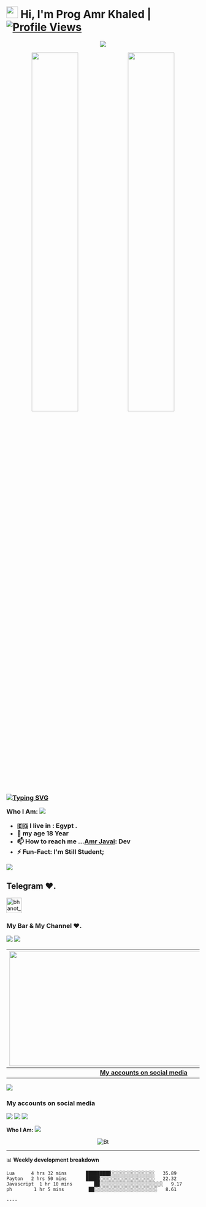 # <img src="https://raw.githubusercontent.com/MartinHeinz/MartinHeinz/master/wave.gif" width="30px"> Hi, I'm Prog Amr Khaled | [![Profile Views](https://camo.githubusercontent.com/15ee529d007bdb06bf9870926828f407f81ce2f838878338c30962600f89f6f8/68747470733a2f2f677076632e6172747572696f2e6465762f6e696e6a6131313230)](https://github.com/JAI6H)

<p align="center">
  <a href="https://t.me/JAI6H"><img src="https://github-readme-stats.vercel.app/api?username=mrismanaziz&hide=issues&show_icons=true&hide_border=true&title_color=000"></a>
    </p>
<p align="center">
    <img
        width="49%"
        src="https://github-readme-stats.vercel.app/api?username=jankarikiduniya&count_private=true&include_all_commits=true&show_icons=true&theme=tokyonight&custom_title=GitHub+Stats"
    />
    <img
        width="49%"
        src="https://github-readme-streak-stats.herokuapp.com?user=jankarikiduniya&theme=tokyonight"
    />
</p>

<h3>

<!-- Your title -->


[![Typing SVG](https://readme-typing-svg.herokuapp.com?color=000000&lines=-%3E+Bots+Developer;-%3E+Web+Developer;-%3E+Graphic+Designer;-%3EYoutuber;-%3E+Music+Lover;-%3E+Programmer)](https://git.io/typing-svg)

<!-- Your badges
You can use the website to generate badges: https://shields.io/
-->

**Who I Am:**
  <img src="https://user-images.githubusercontent.com/73097560/115834477-dbab4500-a447-11eb-908a-139a6edaec5c.gif">
- 🇪🇬 I live in : Egypt .
- 🌱 my age 18 Year
- 📫 How to reach me ...[Amr Javai](https://t.me/UU_AK0): Dev
- ⚡️ Fun-Fact: I'm Still Student;

<img src="https://user-images.githubusercontent.com/73097560/115834477-dbab4500-a447-11eb-908a-139a6edaec5c.gif">

## Telegram ❤️.
<a href="https://t.me/GI18H" target="blank"><img align="center" src="https://upload-icon.s3.us-east-2.amazonaws.com/uploads/icons/png/1766858341556105723-512.png" alt="bhanot_kushal" height="40" width="40" /></a> &nbsp;&nbsp;
### My Bar & My Channel ❤️.
<a href="https://t.me/AKJA0"><img src="https://img.shields.io/badge/Join-Group%20Support-blue.svg?style=for-the-badge&logo=Telegram"></a> <a href="https://t.me/jankarikiduniya"><img src="https://img.shields.io/badge/Join-Updates%20Channel-blue.svg?style=for-the-badge&logo=Telegram"></a>
<!-- Your support, if you have it 
I created these images, feel free to use them.
-->

<!-- Your badges
You can use the website to generate badges: https://shields.io/
-->
| <a href="https://t.me/JAI6H"><img src="https://telegra.ph/file/0a6ff0e2eee521bba6741.jpg" width="700px" height="300px" /></a> |
|:---------------------------------------------------------------------------------------------------------------------------------------: |
|       **[My accounts on social media](https://t.me/JAI6H)**                                                                                |
<img src="https://user-images.githubusercontent.com/73097560/115834477-dbab4500-a447-11eb-908a-139a6edaec5c.gif">

### My accounts on social media
<p>
    <a href="https://www.facebook.com/profile.php?id=100040596392876" target="blank"><img src="https://img.icons8.com/nolan/55/facebook-new.png" /></a>
    <a href="https://t.me/uu_ak0" target="blank"><img src="https://img.icons8.com/nolan/55/telegram-app.png" /></a>
    <a href="https://instagram.com/amr_java" target="blank"><img src="https://img.icons8.com/nolan/55/instagram-new.png" /></a>
</p>

<!-- Talking about you -->
**Who I Am:**
<img src="https://user-images.githubusercontent.com/73097560/115834477-dbab4500-a447-11eb-908a-139a6edaec5c.gif">
<!-- Any image aligned to the right. Beware the width -->


<p align="center"><img src="https://user-images.githubusercontent.com/49580304/110318584-81067880-7fc2-11eb-8391-152d308e7f2b.gif" alt="Bt" />


---
📊 **Weekly development breakdown**
<!--START_SECTION:waka-->
```text
Lua      4 hrs 32 mins       █████████░░░░░░░░░░░░░░░░   35.89 
Payton   2 hrs 50 mins       █████░░░░░░░░░░░░░░░░░░░░   22.32 
Javascript  1 hr 10 mins        ██░░░░░░░░░░░░░░░░░░░░░░░   9.17 
ph        1 hr 5 mins         ██░░░░░░░░░░░░░░░░░░░░░░░   8.61 

----

